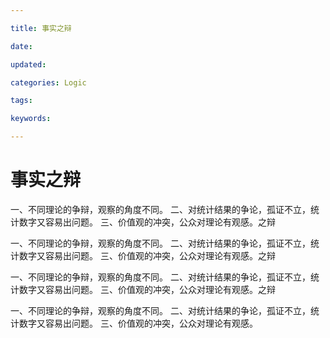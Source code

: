 ```yaml
---

title: 事实之辩

date: 

updated: 

categories: Logic

tags: 

keywords: 

---
```

# 事实之辩

一、不同理论的争辩，观察的角度不同。
二、对统计结果的争论，孤证不立，统计数字又容易出问题。
三、价值观的冲突，公众对理论有观感。之辩

一、不同理论的争辩，观察的角度不同。
二、对统计结果的争论，孤证不立，统计数字又容易出问题。
三、价值观的冲突，公众对理论有观感。之辩

一、不同理论的争辩，观察的角度不同。
二、对统计结果的争论，孤证不立，统计数字又容易出问题。
三、价值观的冲突，公众对理论有观感。之辩

一、不同理论的争辩，观察的角度不同。
二、对统计结果的争论，孤证不立，统计数字又容易出问题。
三、价值观的冲突，公众对理论有观感。
